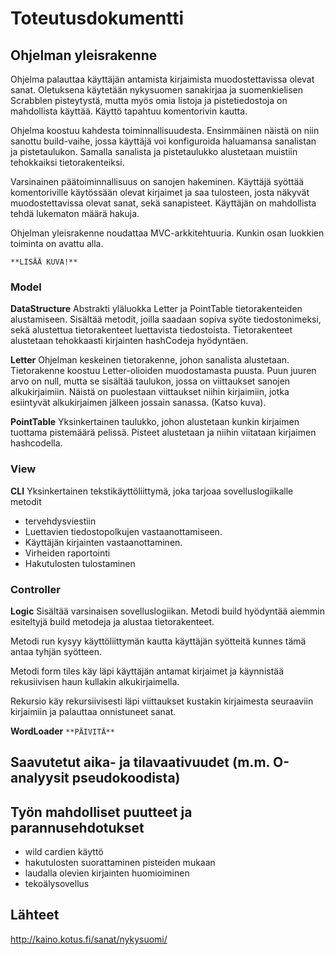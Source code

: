 # Toteutusdokumentti

## Ohjelman yleisrakenne

Ohjelma palauttaa käyttäjän antamista kirjaimista muodostettavissa olevat sanat. Oletuksena käytetään nykysuomen sanakirjaa ja suomenkielisen Scrabblen pisteytystä, mutta myös omia listoja ja pistetiedostoja on mahdollista käyttää. Käyttö tapahtuu komentorivin kautta.

Ohjelma koostuu kahdesta toiminnallisuudesta. Ensimmäinen näistä on niin sanottu build-vaihe, jossa käyttäjä voi konfiguroida haluamansa sanalistan ja pistetaulukon. Samalla sanalista ja pistetaulukko alustetaan muistiin tehokkaiksi tietorakenteiksi.

Varsinainen päätoiminnallisuus on sanojen hakeminen. Käyttäjä syöttää komentoriville käytössään olevat kirjaimet ja saa tulosteen, josta näkyvät muodostettavissa olevat sanat, sekä sanapisteet. Käyttäjän on mahdollista tehdä lukematon määrä hakuja.

Ohjelman yleisrakenne noudattaa MVC-arkkitehtuuria. Kunkin osan luokkien toiminta on avattu alla.

`**LISÄÄ KUVA!**`

### Model
**DataStructure** Abstrakti yläluokka Letter ja PointTable tietorakenteiden alustamiseen. Sisältää metodit, joilla saadaan sopiva syöte tiedostonimeksi, sekä alustettua tietorakenteet luettavista tiedostoista. Tietorakenteet alustetaan tehokkaasti kirjainten hashCodeja hyödyntäen.

**Letter** Ohjelman keskeinen tietorakenne, johon sanalista alustetaan. Tietorakenne koostuu Letter-olioiden muodostamasta puusta. Puun juuren arvo on null, mutta se sisältää taulukon, jossa on viittaukset sanojen alkukirjaimiin. Näistä on puolestaan viittaukset niihin kirjaimiin, jotka esiintyvät alkukirjaimen jälkeen jossain sanassa. (Katso kuva).

**PointTable** Yksinkertainen taulukko, johon alustetaan kunkin kirjaimen tuottama pistemäärä pelissä. Pisteet alustetaan ja niihin viitataan kirjaimen hashcodella.

### View
**CLI** Yksinkertainen tekstikäyttöliittymä, joka tarjoaa sovelluslogiikalle metodit
- tervehdysviestiin
- Luettavien tiedostopolkujen vastaanottamiseen.
- Käyttäjän kirjainten vastaanottaminen.
- Virheiden raportointi
- Hakutulosten tulostaminen

### Controller
**Logic** Sisältää varsinaisen sovelluslogiikan. Metodi build hyödyntää aiemmin esiteltyjä build metodeja ja alustaa tietorakenteet.

Metodi run kysyy käyttöliittymän kautta käyttäjän syötteitä kunnes tämä antaa tyhjän syötteen.

Metodi form tiles käy läpi käyttäjän antamat kirjaimet ja käynnistää rekusiivisen haun kullakin alkukirjaimella.

Rekursio käy rekursiivisesti läpi viittaukset kustakin kirjaimesta seuraaviin kirjaimiin ja palauttaa onnistuneet sanat.

**WordLoader** `**PÄIVITÄ**`

## Saavutetut aika- ja tilavaativuudet (m.m. O-analyysit pseudokoodista)

## Työn mahdolliset puutteet ja parannusehdotukset
- wild cardien käyttö
- hakutulosten suorattaminen pisteiden mukaan
- laudalla olevien kirjainten huomioiminen
- tekoälysovellus

## Lähteet

http://kaino.kotus.fi/sanat/nykysuomi/
